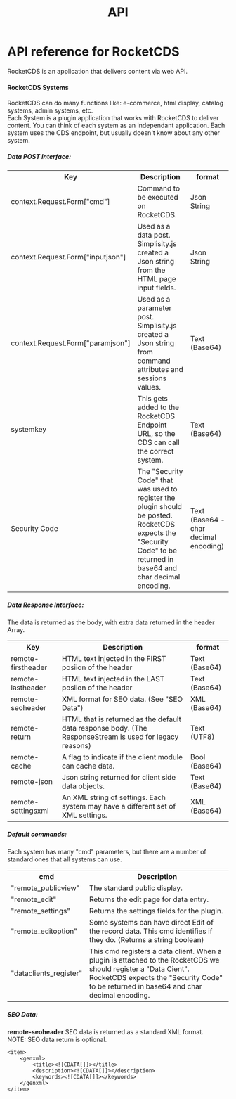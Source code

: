﻿---
layout: page
title: API
menubar: dev_menu
show_sidebar: false
---

# API reference for RocketCDS

RocketCDS is an application that delivers content via web API.

#### RocketCDS Systems
RocketCDS can do many functions like:  e-commerce, html display, catalog systems, admin systems, etc.  
Each System is a plugin application that works with RocketCDS to deliver content.  You can think of each system as an independant application.  Each system uses the CDS endpoint, but usually doesn't know about any other system.



##### Data POST Interface:

<table>
<tr>
    <th>Key</th>
    <th>Description</th>
    <th>format</th>
</tr>
<tr>
    <td>context.Request.Form["cmd"]</td>
    <td>Command to be executed on RocketCDS.</td>
    <td>Json String</td>
</tr>
<tr>
    <td>context.Request.Form["inputjson"]</td>
    <td>Used as a data post.  Simplisity.js created a Json string from the HTML page input fields.</td>
    <td>Json String</td>
</tr>
<tr>
    <td>context.Request.Form["paramjson"]</td>
    <td>Used as a parameter post.  Simplisity.js created a Json string from command attributes and sessions values.</td>
    <td>Text (Base64)</td>
</tr>
<tr>
    <td>systemkey</td>
    <td>This gets added to the RocketCDS Endpoint URL, so the CDS can call the correct system.</td>
    <td>Text (Base64)</td>
</tr>
<tr>
    <td>Security Code</td>
    <td>The "Security Code" that was used to register the plugin should be posted.  RocketCDS expects the "Security Code" to be returned in base64 and char decimal encoding.</td>
    <td>Text (Base64 - char decimal encoding)</td>
</tr>
</table>

##### Data Response Interface:

The data is returned as the body, with extra data returned in the header Array.

<table>

<tr>
    <th>Key</th>
    <th>Description</th>
    <th>format</th>
</tr>

<tr>
    <td>remote-firstheader</td>
    <td>HTML text injected in the FIRST posiion of the header</td>
    <td>Text (Base64)</td>
</tr>

<tr>
    <td>remote-lastheader</td>
    <td>HTML text injected in the LAST posiion of the header</td>
    <td>Text (Base64)</td>
</tr>

<tr>
    <td>remote-seoheader</td>
    <td>XML format for SEO data. (See "SEO Data")</td>
    <td>XML (Base64)</td>
</tr>

<tr>
    <td>remote-return</td>
    <td>HTML that is returned as the default data response body.  (The ResponseStream is used for legacy reasons)</td>
    <td>Text (UTF8)</td>
</tr>

<tr>
    <td>remote-cache</td>
    <td>A flag to indicate if the client module can cache data.</td>
    <td>Bool (Base64)</td>
</tr>

<tr>
    <td>remote-json</td>
    <td>Json string returned for client side data objects.</td>
    <td>Text (Base64)</td>
</tr>

<tr>
    <td>remote-settingsxml</td>
    <td>An XML string of settings.  Each system may have a different set of XML settings.</td>
    <td>XML (Base64)</td>
</tr>

</table>
 

##### Default commands:
Each system has many "cmd" parameters, but there are a number of standard ones that all systems can use.  
<table>

<tr>
    <th>cmd</th>
    <th>Description</th>
</tr>

<tr>
    <td>"remote_publicview"</td>
    <td>The standard public display.</td>
</tr>
<tr>
    <td>"remote_edit"</td>
    <td>Returns the edit page for data entry.</td>
</tr>
<tr>
    <td>"remote_settings"</td>
    <td>Returns the settings fields for the plugin.</td>
</tr>
<tr>
    <td>"remote_editoption"</td>
    <td>Some systems can have direct Edit of the record data.  This cmd identifies if they do. (Returns a string boolean)</td>
</tr>
<tr>
    <td>"dataclients_register"</td>
    <td>This cmd registers a data client.  When a plugin is attached to the RocketCDS we should register a "Data Cient".  RocketCDS expects the "Security Code" to be returned in base64 and char decimal encoding.</td>
</tr>
</table>



##### SEO Data:

**remote-seoheader** SEO data is returned as a standard XML format.  
NOTE: SEO data return is optional.
```
<item>
	<genxml>
		<title><![CDATA[]]></title>
		<description><![CDATA[]]></description>
		<keywords><![CDATA[]]></keywords>
	</genxml>
</item>
```